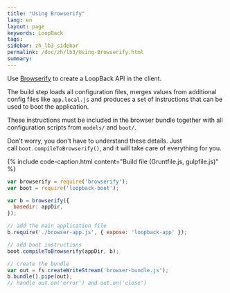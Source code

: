 ```yaml
---
title: "Using Browserify"
lang: en
layout: page
keywords: LoopBack
tags:
sidebar: zh_lb3_sidebar
permalink: /doc/zh/lb3/Using-Browserify.html
summary:
---
```


Use [Browserify](http://browserify.org/) to create a LoopBack API in the client.

The build step loads all configuration files, merges values from additional config files like `app.local.js` and produces a set of instructions that can be used to boot the application.

These instructions must be included in the browser bundle together with all configuration scripts from `models/` and `boot/`.

Don't worry, you don't have to understand these details. Just call `boot.compileToBrowserify()`, and it will take care of everything for you.

{% include code-caption.html content="Build file (Gruntfile.js, gulpfile.js)" %}
```javascript
var browserify = require('browserify');
var boot = require('loopback-boot');

var b = browserify({
  basedir: appDir,
});

// add the main application file
b.require('./browser-app.js', { expose: 'loopback-app' });

// add boot instructions
boot.compileToBrowserify(appDir, b);

// create the bundle
var out = fs.createWriteStream('browser-bundle.js');
b.bundle().pipe(out);
// handle out.on('error') and out.on('close')
```